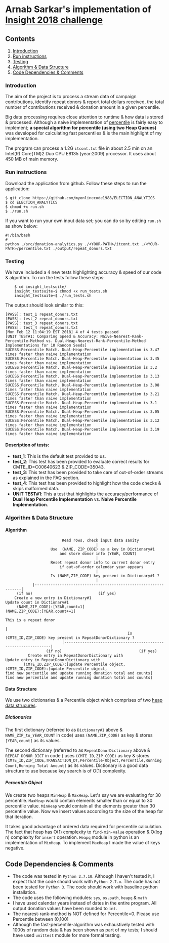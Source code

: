 # Arnab Sarkar's implementation of [Insight 2018 challenge](https://github.com/InsightDataScience/donation-analytics)

## Contents

1. [Introduction](README.md#introduction)
2. [Run instructions](README.md#run-instructions)
3. [Testing](README.md#testing)
4. [Algorithm & Data Structure](README.md#algorithm-&-data-structure)
5. [Code Dependencies & Comments](README.md#code-dependencies-&-comments)


### Introduction
The aim of the project is to process a stream data of campaign contributions,
identify repeat donors & report total dollars received, the total number of
contributions received & donation amount in a given percentile.

Big data processing requires close attention to runtime & how data is stored
& processed. Although a naive implementation of
[percentile](https://en.wikipedia.org/wiki/Percentile) is fairly easy to
implement; **a special algorithm for percentile (using two Heap Queues)** was
developed for calculating fast percentiles & is the main highlight of my
implementation.

The program can process a 1.2G `itcont.txt` file in about 2.5 min on an
Intel(R) Core(TM)2 Duo CPU E8135 (year:2009) processor. It uses about 450 MB of
main memory.

### Run instructions
Download the application from github. Follow these steps to run the application:
```
$ git clone https://github.com/myonlinecode1988/ELECTION_ANALYTICS
$ cd ELECTION_ANALYTICS
$ chmod +x run.sh
$ ./run.sh
```
If you want to run your own input data set; you can do so by editing `run.sh` as
show below:
```
#!/bin/bash
#
python ./src/donation-analytics.py ./<YOUR-PATH>/itcont.txt ./<YOUR-PATH>/percentile.txt ./output/repeat_donors.txt
```
### Testing
We have included a 4 new tests highlighting accuracy & speed of our code & algorithm.
To run the tests follow these steps:
```
    $ cd insight_testsuite/
    insight_testsuite~$ chmod +x run_tests.sh
    insight_testsuite~$ ./run_tests.sh
```
The output should look similar to this:

```
[PASS]: test_1 repeat_donors.txt
[PASS]: test_2 repeat_donors.txt
[PASS]: test_3 repeat_donors.txt
[PASS]: test_4 repeat_donors.txt
[Mon Feb 12 11:04:19 EST 2018] 4 of 4 tests passed
[UNIT TEST#1: Comparing Speed & Accuracy: Naive-Nearest-Rank-Percentile-Method vs. Dual-Heap-Nearest-Rank-Percentile-Method Implementations for 10 Random Seeds]
SUCESS:Percentile Match. Dual-Heap-Percentile implementation is 3.47 times faster than naive implementation
SUCESS:Percentile Match. Dual-Heap-Percentile implementation is 3.45 times faster than naive implementation
SUCESS:Percentile Match. Dual-Heap-Percentile implementation is 3.2 times faster than naive implementation
SUCESS:Percentile Match. Dual-Heap-Percentile implementation is 3.13 times faster than naive implementation
SUCESS:Percentile Match. Dual-Heap-Percentile implementation is 3.08 times faster than naive implementation
SUCESS:Percentile Match. Dual-Heap-Percentile implementation is 3.21 times faster than naive implementation
SUCESS:Percentile Match. Dual-Heap-Percentile implementation is 3.1 times faster than naive implementation
SUCESS:Percentile Match. Dual-Heap-Percentile implementation is 3.05 times faster than naive implementation
SUCESS:Percentile Match. Dual-Heap-Percentile implementation is 3.12 times faster than naive implementation
SUCESS:Percentile Match. Dual-Heap-Percentile implementation is 3.19 times faster than naive implementation
```
#### Description of tests:
- **test_1**: This is the default test provided to us.
- **test_2**: This test has been provided to evaluate correct results for CMTE_ID=C00640623 & ZIP_CODE=35043.
- **test_3**: This test has been provided to take care of out-of-order streams as explained in the FAQ section.
- **test_4**: This test has been provided to highlight how the code checks & skips malformed data.
- **UNIT TEST#1**: This a test that highlights the accuracy/performance of **Dual Heap Percentile Implementation** vs. **Naive Percentile Implementation**.


### Algorithm & Data Structure

#### Algorithm
```
                         Read rows, check input data sanity
                                        |
                    Use  (NAME, ZIP_CODE) as a key in Dictionary#1
                        and store donor info (YEAR, COUNT)
                                        |
                    Reset repeat donor info to current donor entry
                        if out-of-order calendar year appears
                                        |
                    Is (NAME,ZIP_CODE) key present in Dictionary#1 ?
                                        |
            |----------------------------------------------------------------|
	 (if no)							 (if yes)
    Create a new entry in Dictionary#1                            Update count in Dictionary#1
     (NAME,ZIP_CODE):[YEAR,count=1]                          	(NAME,ZIP_CODE):[YEAR,count+=1]
                                                                    This is a repeat donor
                                                                            |
                                                      Is  (CMTE_ID,ZIP_CODE) key present in RepeatDonorDictionary ?
                         |----------------------------------------------------------------| 
	              (if no)							       (if yes)
          Create entry in RepeatDonorDictionary with                           Update entry in RepeatDonorDictionary with
    	(CMTE_ID,ZIP_CODE):[update Percentile object,       	              (CMTE_ID,ZIP_CODE):[update Percentile object,
find new percentile and update running donation total and counts]    find new percentile and update running donation total and counts]
```
#### Data Structure
We use two dictionaries & a Percentile object which comprises of two 
[heap data strucures](https://en.wikipedia.org/wiki/Heap_(data_structure)).

##### Dictionaries
The first dictionary (referred to as `Dictionary#1` above &
`NAME_ZIP_to_YEAR_COUNT` in code) uses `(NAME,ZIP_CODE)` as key & stores
`[YEAR,count]` as its values.
 
The second dictionary (referred to as `RepeatDonorDictionary` above &
`REPEAT_DONOR_DICT` in code ) uses `(CMTE_ID,ZIP_CODE)` as key & stores
`[CMTE_ID,ZIP_CODE,TRANSACTION_DT,Percentile-Object,Percentile,Running
Count,Running Total Amount]` as its values.  Dictionary is a good data structure
to use because key search is of O(1) complexity.

#####  Percentile Object
We create two heaps `MinHeap` & `MaxHeap`. Let's say we are evaluating for 30
percentile.  `MaxHeap` would contain elements smaller than or equal to 30
percentile value.  `MinHeap` would contain all the elements greater than 30
percentile value.  Now we insert values according to the size of the heap for
that iteration.

It takes good advantage of ordered data required for percentile calculation.
The fact that heap has O(1) complexity to `find-min-value` operation & O(log
n) complexity for `insert` operation. `Heapq` module in python is an
implementation of `MinHeap`. To implement `MaxHeap` I made the value of keys
negative.

## Code Dependencies & Comments
- The code was tested in `Python 2.7.10`. Although I haven't tested it, I
  expect that the code should work with `Python 2.7.x`.  The code has not been
tested for `Python 3`. The code should work with baseline python installation.
- The code uses the following modules: `sys`, `os.path`, `heapq` & `math`
- I have used calendar years instead of dates in the entire program.  All
  output donation values have been rounded to `int`.
- The nearest-rank-method is NOT defined for Percentile=0. Please use
  Percentile between (0,100] 
- Although the fast-percentile-algorithm was exhaustively tested with 1000s of
  random data & has been shown as part of my tests; I should have used
`unittest` module for more formal testing.
